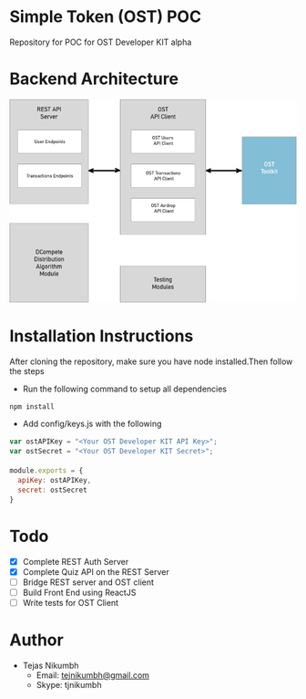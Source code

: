 # Simple Token (OST) POC
Repository for POC for OST Developer KIT alpha
# Backend Architecture
![alt text](https://github.com/tejasnikumbh/ost-poc-backend/blob/master/resources/backend_architecture.png)
# Installation Instructions
After cloning the repository, make sure you have node installed.Then follow the steps

- Run the following command to setup all dependencies
```javascript
npm install
```

- Add config/keys.js with the following
```javascript
var ostAPIKey = "<Your OST Developer KIT API Key>";
var ostSecret = "<Your OST Developer KIT Secret>";

module.exports = {
  apiKey: ostAPIKey,
  secret: ostSecret
}
```

# Todo
- [x] Complete REST Auth Server
- [x] Complete Quiz API on the REST Server
- [ ] Bridge REST server and OST client
- [ ] Build Front End using ReactJS
- [ ] Write tests for OST Client

# Author
- Tejas Nikumbh
  - Email: tejnikumbh@gmail.com
  - Skype: tjnikumbh
